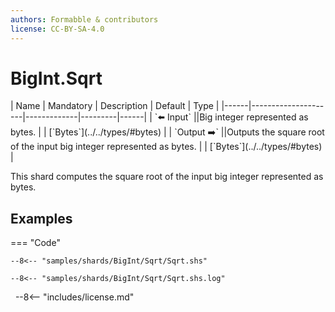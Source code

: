 ```yaml
---
authors: Formabble & contributors
license: CC-BY-SA-4.0
---
```



# BigInt.Sqrt

<div class="sh-parameters" markdown="1">
| Name | Mandatory | Description | Default | Type |
|------|---------------------|-------------|---------|------|
| `⬅️ Input` ||Big integer represented as bytes. | | [`Bytes`](../../types/#bytes) |
| `Output ➡️` ||Outputs the square root of the input big integer represented as bytes. | | [`Bytes`](../../types/#bytes) |

</div>

This shard computes the square root of the input big integer represented as bytes.

## Examples

=== "Code"

  ```x86asm linenums="1"
  --8<-- "samples/shards/BigInt/Sqrt/Sqrt.shs"
  ```

  ```
  --8<-- "samples/shards/BigInt/Sqrt/Sqrt.shs.log"
  ```
&nbsp;
--8<-- "includes/license.md"

